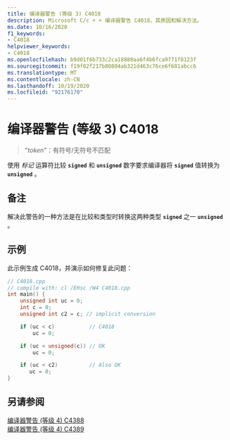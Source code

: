 ```yaml
---
title: 编译器警告 (等级 3) C4018
description: Microsoft C/c + + 编译器警告 C4018，其原因和解决方法。
ms.date: 10/16/2020
f1_keywords:
- C4018
helpviewer_keywords:
- C4018
ms.openlocfilehash: b9d01f6b733c2ca18880aa6f4b6fca9771f8123f
ms.sourcegitcommit: f19f02f217b80804ab321d463c76ce6f681abcc6
ms.translationtype: MT
ms.contentlocale: zh-CN
ms.lasthandoff: 10/19/2020
ms.locfileid: "92176170"
---
```

# <a name="compiler-warning-level-3-c4018"></a>编译器警告 (等级 3) C4018

> "*token*"：有符号/无符号不匹配

使用 *标记* 运算符比较 **`signed`** 和 **`unsigned`** 数字要求编译器将 **`signed`** 值转换为 **`unsigned`** 。

## <a name="remarks"></a>备注

解决此警告的一种方法是在比较和类型时转换这两种类型 **`signed`** 之一 **`unsigned`** 。

## <a name="example"></a>示例

此示例生成 C4018，并演示如何修复此问题：

```cpp
// C4018.cpp
// compile with: cl /EHsc /W4 C4018.cpp
int main() {
    unsigned int uc = 0;
    int c = 0;
    unsigned int c2 = c; // implicit conversion

    if (uc < c)           // C4018
        uc = 0;

    if (uc < unsigned(c)) // OK
        uc = 0;

    if (uc < c2)          // Also OK
       uc = 0;
}
```

## <a name="see-also"></a>另请参阅

[编译器警告 (等级 4) C4388](c4388.md)\
[编译器警告 (等级 4) C4389](compiler-warning-level-4-c4389.md)
